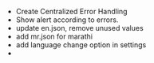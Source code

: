  
 - Create Centralized Error Handling
 - Show alert according to errors.
 - update en.json, remove unused values
 - add mr.json for marathi
 - add language change option in settings
 - 
